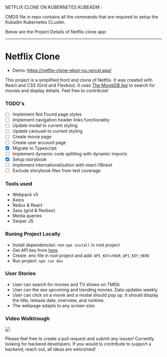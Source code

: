 NETFLIX CLONE ON KUBERNETES KUBEADM :

CMDS file in repo contains all the commands that are required to setup the Kubadm Kubernetes CLuster.

Below are the Project Details of Netflix clone app:

----------------------------------------------------------------------------------------------------------
# Netflix Clone

- Demo: <https://netflix-clone-ebon-nu.vercel.app/>

This project is a simplified front end clone of Netflix. It was created with React and CSS (Grid and Flexbox). It uses [The MovieDB Api](https://www.themoviedb.org/documentation/api) to search for movies and display details. Feel free to contribute!

### TODO's

- [ ] Implement Not Found page styles
- [ ] Implement navigation header links functionality
- [ ] Update modal to current styling
- [ ] Update carousel to current styling
- [ ] Create movie page
- [ ] Create user account page
- [x] Migrate to Typescript
- [ ] Implement dynamic code splitting with dynamic imports
- [x] Setup storybook
- [ ] Implement internationalization with react-i18next
- [ ] Exclude storybook files from test coverage

### Tools used

- Webpack v5
- Axios
- Redux & React
- Sass (grid & flexbox)
- Media queries
- Swiper JS

### Runing Project Locally

- Install dependencies: run `npm install` in root project
- Get API key from [here](https://www.themoviedb.org/documentation/api)
- Create .env file in root project and add: `API_KEY=YOUR_API_KEY_HERE`
- Run project: `npm run dev`

### User Stories

- User can search for movies and TV shows on TMDb
- User can the see upcoming and trending movies. Data updates weekly
- User can click on a movie and a modal should pop up. It should display the title, release date, overview, and runtime.
- The webpage adapts to any screen size.

### Video Walktrough

![](https://github.com/AndresXI/Netflix-Clone/blob/master/netflix-demo.gif?raw=true)

Please feel free to create a pull request and submit any issues!
Currently looking for backend developers. If you would to contribute to support a backend, reach out, all ideas are welcomed!
